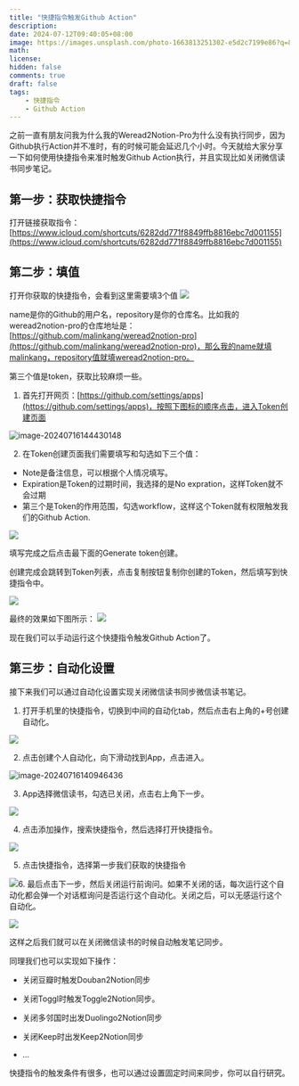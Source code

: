```yaml
---
title: "快捷指令触发Github Action"
description: 
date: 2024-07-12T09:40:05+08:00
image: https://images.unsplash.com/photo-1663813251302-e5d2c7199e86?q=80&w=2660&auto=format&fit=crop&ixlib=rb-4.0.3&ixid=M3wxMjA3fDB8MHxwaG90by1wYWdlfHx8fGVufDB8fHx8fA%3D%3D
math: 
license: 
hidden: false
comments: true
draft: false
tags:
    - 快捷指令
    - Github Action
---
```


之前一直有朋友问我为什么我的Weread2Notion-Pro为什么没有执行同步，因为Github执行Action并不准时，有的时候可能会延迟几个小时。今天就给大家分享一下如何使用快捷指令来准时触发Github Action执行，并且实现比如关闭微信读书同步笔记。

## 第一步：获取快捷指令
打开链接获取指令：[https://www.icloud.com/shortcuts/6282dd771f8849ffb8816ebc7d001155](https://www.icloud.com/shortcuts/6282dd771f8849ffb8816ebc7d001155)

## 第二步：填值

打开你获取的快捷指令，会看到这里需要填3个值
![](https://images.malinkang.com/2024/07/3ff0351851affd2961284ebfd1dda7e6.png)

name是你的Github的用户名，repository是你的仓库名。比如我的weread2notion-pro的仓库地址是：[https://github.com/malinkang/weread2notion-pro](https://github.com/malinkang/weread2notion-pro)，那么我的name就填malinkang，repository值就填weread2notion-pro。

第三个值是token，获取比较麻烦一些。

1. 首先打开网页：[https://github.com/settings/apps](https://github.com/settings/apps)，按照下图标的顺序点击，进入Token创建页面

![image-20240716144430148](https://images.malinkang.com/2024/07/af9e356a054fe0b9a910e13c361d53ec.png)

2. 在Token创建页面我们需要填写和勾选如下三个值：

* Note是备注信息，可以根据个人情况填写。
* Expiration是Token的过期时间，我选择的是No expration，这样Token就不会过期
* 第三个是Token的作用范围，勾选workflow，这样这个Token就有权限触发我们的Github Action.

![](https://images.malinkang.com/2024/07/4a0645faa6aeefc3cd90c8de44df018b.png)

填写完成之后点击最下面的Generate token创建。

创建完成会跳转到Token列表，点击复制按钮复制你创建的Token，然后填写到快捷指令中。

![](https://images.malinkang.com/2024/07/26b8419a0b9786de1aab24270221a216.png)

最终的效果如下图所示：
![](https://images.malinkang.com/2024/07/671e772c4b793c37192fabd526cdf8ae.png)

现在我们可以手动运行这个快捷指令触发Github Action了。

## 第三步：自动化设置

接下来我们可以通过自动化设置实现关闭微信读书同步微信读书笔记。

1. 打开手机里的快捷指令，切换到中间的自动化tab，然后点击右上角的+号创建自动化。


![](https://images.malinkang.com/2024/07/5ee22f6ecd09f56d39cfe075a258d8a5.png)

2. 点击创建个人自动化，向下滑动找到App，点击进入。

![image-20240716140946436](https://images.malinkang.com/2024/07/5bbe45c5f4eebf49b3a81f001e6317bd.png)

3. App选择微信读书，勾选已关闭，点击右上角下一步。

![](https://images.malinkang.com/2024/07/ade2e856d164738843e224cb49c926e6.png)

4. 点击添加操作，搜索快捷指令，然后选择打开快捷指令。

![](https://images.malinkang.com/2024/07/224a95a91cdafb65bcb2293d25f076a1.png)

5. 点击快捷指令，选择第一步我们获取的快捷指令

![](https://images.malinkang.com/2024/07/60912bfd98a22412252fc0f4adf58b54.png)6. 最后点击下一步，然后关闭运行前询问。如果不关闭的话，每次运行这个自动化都会弹一个对话框询问是否运行这个自动化。关闭之后，可以无感运行这个 自动化。

![](https://images.malinkang.com/2024/07/10ecc3e239a763bd79adf25e42af5ebc.png)



这样之后我们就可以在关闭微信读书的时候自动触发笔记同步。

同理我们也可以实现如下操作：

* 关闭豆瓣时触发Douban2Notion同步

* 关闭Toggl时触发Toggle2Notion同步。

* 关闭多邻国时出发Duolingo2Notion同步

* 关闭Keep时出发Keep2Notion同步

* ...

  

快捷指令的触发条件有很多，也可以通过设置固定时间来同步，你可以自行研究。




